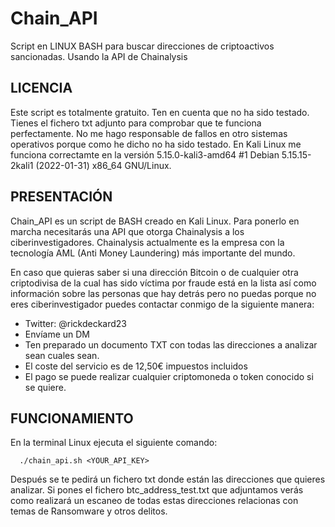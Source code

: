# Chain_API
Script en LINUX BASH para buscar direcciones de criptoactivos sancionadas. Usando la API de Chainalysis
  
                                                                                     
                                                             
LICENCIA
--------
Este script es totalmente gratuito. Ten en cuenta que no ha sido testado. Tienes el fichero txt adjunto para comprobar que te funciona perfectamente. No me hago responsable de fallos en otro sistemas operativos porque como he dicho no ha sido testado. En Kali Linux me funciona correctamte en la versión 5.15.0-kali3-amd64 #1 Debian 5.15.15-2kali1 (2022-01-31) x86_64 GNU/Linux.


PRESENTACIÓN
------------

Chain_API es un script de BASH creado en Kali Linux. Para ponerlo en marcha necesitarás una API que otorga Chainalysis a los ciberinvestigadores. Chainalysis actualmente es la empresa con la tecnología AML (Anti Money Laundering) más importante del mundo.

En caso que quieras saber si una dirección Bitcoin o de cualquier otra criptodivisa de la cual has sido víctima por fraude está en la lista así como información sobre las personas que hay detrás pero no puedas porque no eres ciberinvestigador puedes contactar conmigo de la siguiente manera:

- Twitter: @rickdeckard23
- Envíame un DM
- Ten preparado un documento TXT con todas las direcciones a analizar sean cuales sean.
- El coste del servicio es de 12,50€ impuestos incluidos
- El pago se puede realizar cualquier criptomoneda o token conocido si se quiere.

FUNCIONAMIENTO
---------------

En la terminal Linux ejecuta el siguiente comando:

      ./chain_api.sh <YOUR_API_KEY>
      
Después se te pedirá un fichero txt donde están las direcciones que quieres analizar. Si pones el fichero btc_address_test.txt que adjuntamos verás como realizará un escaneo de todas estas direcciones relacionas con temas de Ransomware y otros delitos.
